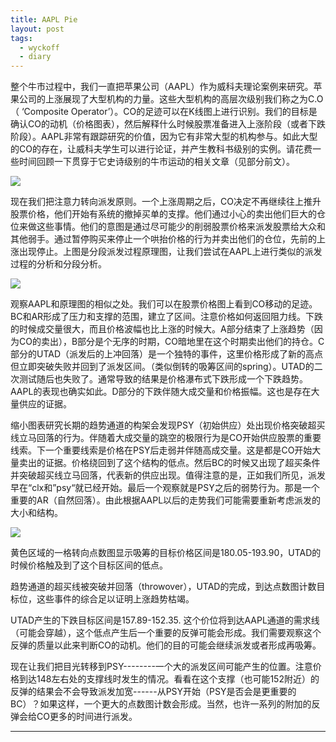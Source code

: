```yaml
---
title: AAPL Pie
layout: post
tags:
  - wyckoff
  - diary
---
```


整个牛市过程中，我们一直把苹果公司（AAPL）作为威科夫理论案例来研究。苹果公司的上涨展现了大型机构的力量。这些大型机构的高层次级别我们称之为C.O（ ‘Composite Operator’）。CO的足迹可以在K线图上进行识别。我们的目标是确认CO的动机（价格图表），然后解释什么时候股票准备进入上涨阶段（或者下跌阶段）。AAPL非常有跟踪研究的价值，因为它有非常大型的机构参与。如此大型的CO的存在，让威科夫学生可以进行论证，并产生教科书级别的实例。请花费一些时间回顾一下贯穿于它史诗级别的牛市运动的相关文章（见部分前文）。

![](http://7xo9zb.com1.z0.glb.clouddn.com/1517770380667347579115.png)

现在我们把注意力转向派发原则。一个上涨周期之后，CO决定不再继续往上推升股票价格，他们开始有系统的撤掉买单的支撑。他们通过小心的卖出他们巨大的仓位来做这些事情。他们的意图是通过尽可能少的削弱股票价格来派发股票给大众和其他弱手。通过暂停购买来停止一个哄抬价格的行为并卖出他们的仓位，先前的上涨出现停止。上图是分段派发过程原理图，让我们尝试在AAPL上进行类似的派发过程的分析和分段分析。

![](http://7xo9zb.com1.z0.glb.clouddn.com/1517772879024334544705.png)

观察AAPL和原理图的相似之处。我们可以在股票价格图上看到CO移动的足迹。BC和AR形成了压力和支撑的范围，建立了区间。注意价格如何返回阻力线。下跌的时候成交量很大，而且价格波幅也比上涨的时候大。A部分结束了上涨趋势（因为CO的卖出），B部分是个无序的时期，CO暗地里在这个时期卖出他们的持仓。C部分的UTAD（派发后的上冲回落）是一个独特的事件，这里价格形成了新的高点但立即突破失败并回到了派发区间。（类似倒转的吸筹区间的spring）。UTAD的二次测试随后也失败了。通常导致的结果是价格瀑布式下跌形成一个下跌趋势。AAPL的表现也确实如此。D部分的下跌伴随大成交量和价格振幅。这也是存在大量供应的证据。

缩小图表研究长期的趋势通道的构架会发现PSY（初始供应）处出现价格突破超买线立马回落的行为。伴随着大成交量的跳空的极限行为是CO开始供应股票的重要线索。下一个重要线索是价格在PSY后走弱并伴随高成交量。这是都是CO开始大量卖出的证据。价格绕回到了这个结构的低点。然后BC的时候又出现了超买条件并突破超买线立马回落，代表新的供应出现。值得注意的是，正如我们所见，派发早在“clx和”psy“就已经开始。最后一个观察就是PSY之后的弱势行为。那是一个重要的AR（自然回落）。由此根据AAPL以后的走势我们可能需要重新考虑派发的大小和结构。

![](http://7xo9zb.com1.z0.glb.clouddn.com/1517770513024226958010.png)

黄色区域的一格转向点数图显示吸筹的目标价格区间是180.05-193.90，UTAD的时候价格触及到了这个目标区间的低点。

趋势通道的超买线被突破并回落（throwover），UTAD的完成，到达点数图计数目标位，这些事件的综合足以证明上涨趋势枯竭。

UTAD产生的下跌目标区间是157.89-152.35. 这个价位将到达AAPL通道的需求线（可能会穿越），这个低点产生后一个重要的反弹可能会形成。我们需要观察这个反弹的质量以此来判断CO的动机。他们的目的可能会继续派发或者形成再吸筹。

现在让我们把目光转移到PSY--------一个大的派发区间可能产生的位置。注意价格到达148左右处的支撑线时发生的情况。看看在这个支撑（也可能152附近）的反弹的结果会不会导致派发加宽------从PSY开始（PSY是否会是更重要的BC）？如果这样，一个更大的点数图计数会形成。当然，也许一系列的附加的反弹会给CO更多的时间进行派发。

----